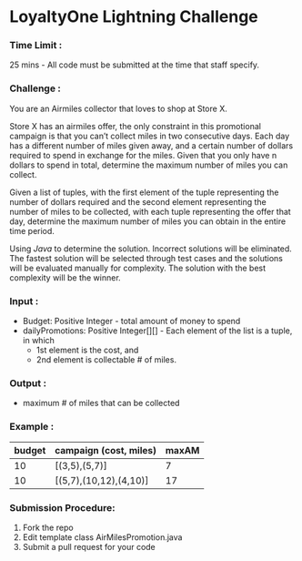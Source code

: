 # LoyaltyOne Lightning Challenge

### Time Limit : 
25 mins - All code must be submitted at the time that staff specify.

### Challenge :
You are an Airmiles collector that loves to shop at Store X.

Store X has an airmiles offer, the only constraint in this promotional campaign is that you can’t collect miles in two consecutive days.  Each day has a different number of miles given away, and a certain number of dollars required to spend in exchange for the miles. Given that you only have n dollars to spend in total, determine the maximum number of miles you can collect.  

Given a list of tuples, with the first element of the tuple representing the number of dollars required and the second element representing the number of miles to be collected, with each tuple representing the offer that day, determine the maximum number of miles you can obtain in the entire time period. 

Using *Java* to determine the solution. Incorrect solutions will be eliminated. The fastest solution will be selected through test cases and the solutions will be evaluated manually for complexity. The solution with the best complexity will be the winner.


### Input : 
- Budget: Positive Integer - total amount of money to spend
- dailyPromotions: Positive Integer[][]  - Each element of the list is a tuple, in which
    -   1st element is the cost, and
    -   2nd element is collectable # of miles.

### Output :
- maximum # of miles that can be collected

### Example :
|budget|campaign (cost, miles)|maxAM|
|---|---|---|
|10|[(3,5),(5,7)]|7|
|10|[(5,7),(10,12),(4,10)]|17|

### Submission Procedure:
1. Fork the repo
2. Edit template class AirMilesPromotion.java
3. Submit a pull request for your code


